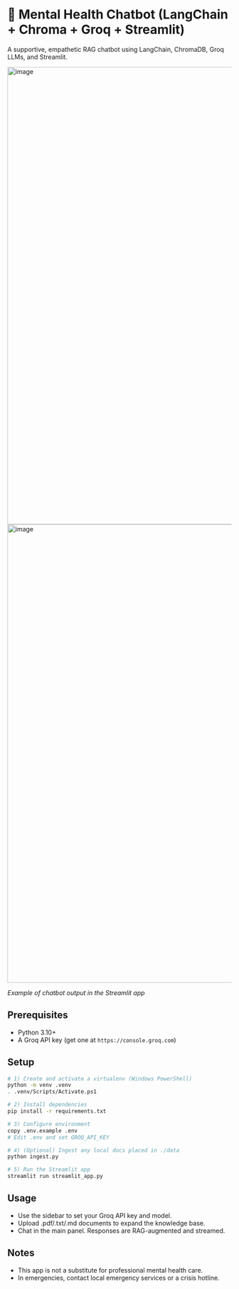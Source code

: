 # 🧠 Mental Health Chatbot (LangChain + Chroma + Groq + Streamlit)

A supportive, empathetic RAG chatbot using LangChain, ChromaDB, Groq LLMs, and Streamlit.

<img width="1919" height="1029" alt="image" src="https://github.com/user-attachments/assets/e8309cbb-9563-4901-9c6b-00514aff72cb" />

<img width="1919" height="1031" alt="image" src="https://github.com/user-attachments/assets/6a1f9d78-b35b-4754-b5bf-3eed9092cae0" />

  
*Example of chatbot output in the Streamlit app*


## Prerequisites
- Python 3.10+
- A Groq API key (get one at `https://console.groq.com`)

## Setup
```bash
# 1) Create and activate a virtualenv (Windows PowerShell)
python -m venv .venv
. .venv/Scripts/Activate.ps1

# 2) Install dependencies
pip install -r requirements.txt

# 3) Configure environment
copy .env.example .env
# Edit .env and set GROQ_API_KEY

# 4) (Optional) Ingest any local docs placed in ./data
python ingest.py

# 5) Run the Streamlit app
streamlit run streamlit_app.py
```

## Usage
- Use the sidebar to set your Groq API key and model.
- Upload .pdf/.txt/.md documents to expand the knowledge base.
- Chat in the main panel. Responses are RAG-augmented and streamed.

## Notes
- This app is not a substitute for professional mental health care.
- In emergencies, contact local emergency services or a crisis hotline.

